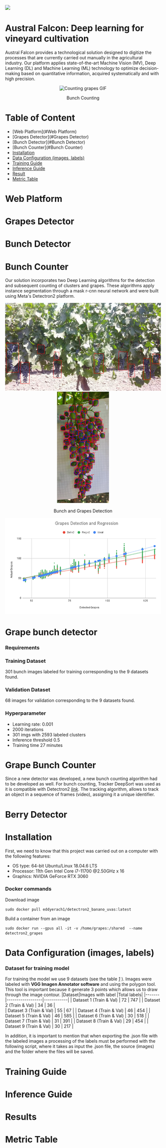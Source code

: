 

<p float="center" align="left">
  <img src="https://www.australfalcon.com/wp-content/uploads/2020/04/australfalcon-logo_83110dbd991fa114543f627f8df424f4.png"/>
  <h1> Austral Falcon: Deep learning for vineyard cultivation </h1>
</p>

Austral Falcon provides a technological solution designed to digitize the processes that are currently carried out manually in the agricultural industry. Our platform applies state-of-the-art Machine Vision (MV), Deep Learning (DL) and Machine Learning (ML) technology to optimize decision-making based on quantitative information, acquired systematically and with high precision.

<p align="center">
  <img src="https://github.com/eddyerach/AustralFalcon_grapes/blob/main/imgs/modelov3_aumento_color_th01_Hilera_2_2_37_2_SEG10_small.gif" alt="Counting grapes GIF"/>
  <div class="caption" float="center" align="center">Bunch Counting</div>
</p>


# Table of Content 

- [Web Platform](#Web Platform)
- [Grapes Detector](#Grapes Detector)
- [Bunch Detector](#Bunch Detector)
- [Bunch Counter](#Bunch Counter)
- [Installation](#Installation)
- [Data Configuration (images, labels)](##DataConfiguration)
- [Training Guide](#TrainingGuide)
- [Inference Guide](#InferenceGuide)
- [Result](#Result)
- [Metric Table](#MetricTable)

# Web Platform
# Grapes Detector
# Bunch Detector
# Bunch Counter

Our solution incorporates two Deep Learning algorithms for the detection and subsequent counting of clusters and grapes. These algorithms apply instance segmentation through a mask r-cnn neural network and were built using Meta's Detectron2 platform.



<p float="center" align="center">
  <img src="https://github.com/eddyerach/AustralFalcon_grapes/blob/main/imgs/Hilera_2_2_37_1_frame4320.jpg" width="640" height"360"/>
  <img src="https://github.com/eddyerach/AustralFalcon_grapes/blob/main/imgs/v1_dataset_60.jpg" height="360"/> 
  <div class="caption" float="center" align="center">Bunch and Grapes Detection</div>
</p>

<p align="center">
  <img src="https://github.com/eddyerach/AustralFalcon_grapes/blob/main/imgs/grapes_detection_and_regression.png" alt="Grape counting prec"/>
</p>

# Grape bunch detector

### Requirements
### Training Dataset
301 bunch images labeled for training corresponding to the 9 datasets found.
### Validation Dataset
68 images for validation corresponding to the 9 datasets found.

### Hyperparameter
- Learning rate: 0.001
- 2000 iterations
- 301 imgs with 2593 labeled clusters
- Inference threshold 0.5
- Training time 27 minutes


# Grape Bunch Counter

Since a new detector was developed, a new bunch counting algorithm had to be developed as well. For bunch counting, Tracker DeepSort was used as it is compatible with Detectron2 *[link](https://github.com/sayef/detectron2-deepsort-pytorch)*. The tracking algorithm, allows to track an object in a sequence of frames (video), assigning it a unique identifier.

# Berry Detector



# Installation
First, we need to know that this project was carried out on a computer with the following features:
  - OS type: 64-bit  Ubuntu/Linux 18.04.6 LTS
  - Processor: 11th Gen Intel Core i7-11700 @2.50GHz x 16
  - Graphics: NVIDIA GeForce RTX 3060
  
 ### Docker commands
 
 Download image 
 ```
sudo docker pull eddyerach1/detectron2_banano_uvas:latest
```
Build a container from an image
```
sudo docker run --gpus all -it -v /home/grapes:/shared  --name detectron2_grapes
```
# Data Configuration (images, labels)  
### Dataset for training model
For training the model we use 9 datasets (see the table *[1](https://drive.google.com/drive/folders/1BJkxu0ZkTGP42Y71ELhT6vvvcNWSOSbG)* ). Images were labeled with **VGG Imagen Annotator software**  and using the polygon tool. This tool is important because it generate 3 points which allows us to draw through the image contour. 
|Dataset|Images with label |Total labels|
|-------|------------------|------------|
| Dataset 1 (Train & Val)  | 72  |  747 | 
| Dataset 2 (Train & Val)  | 34  |  36  |     
| Dataset 3 (Train & Val)  | 55  |  67  |
| Dataset 4 (Train & Val)  | 46  |  454 |
| Dataset 5 (Train & Val)  | 46  |  585 |
| Dataset 6 (Train & Val)  | 30  |  518 |
| Dataset 7 (Train & Val)  | 31  |  391 |
| Dataset 8 (Train & Val)  | 29  |  454 |
| Dataset 9 (Train & Val)  | 30  |  217 |

In addition, it is important to mention that when exporting the .json file with the labeled images a processing of the labels must be performed with the following script, where it takes as input the .json file, the source (images) and the folder where the files will be saved. 

# Training Guide

# Inference Guide

# Results

# Metric Table

